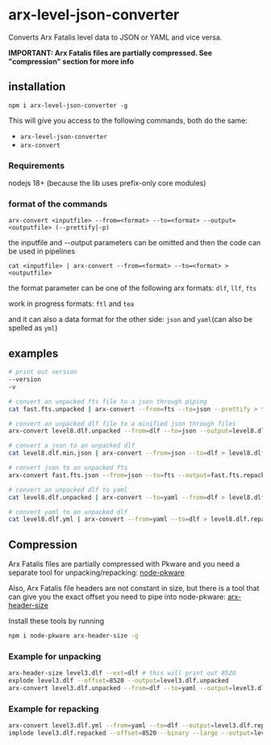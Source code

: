 # arx-level-json-converter

Converts Arx Fatalis level data to JSON or YAML and vice versa.

**IMPORTANT: Arx Fatalis files are partially compressed. See "compression" section for more info**

## installation

`npm i arx-level-json-converter -g`

This will give you access to the following commands, both do the same:

- `arx-level-json-converter`
- `arx-convert`

### Requirements

nodejs 18+ (because the lib uses prefix-only core modules)

### format of the commands

`arx-convert <inputfile> --from=<format> --to=<format> --output=<outputfile> (--prettify|-p)`

the inputfile and --output parameters can be omitted and then the code can be used in pipelines

`cat <inputfile> | arx-convert --from=<format> --to=<format> > <outputfile>`

the format parameter can be one of the following arx formats: `dlf`, `llf`, `fts`

work in progress formats: `ftl` and `tea`

and it can also a data format for the other side: `json` and `yaml`(can also be spelled as `yml`)

## examples

```sh
# print out version
--version
-v

# convert an unpacked fts file to a json through piping
cat fast.fts.unpacked | arx-convert --from=fts --to=json --prettify > fast.fts.json

# convert an unpacked dlf file to a minified json through files
arx-convert level8.dlf.unpacked --from=dlf --to=json --output=level8.dlf.min.json

# convert a json to an unpacked dlf
cat level8.dlf.min.json | arx-convert --from=json --to=dlf > level8.dlf.repacked

# convert json to an unpacked fts
arx-convert fast.fts.json --from=json --to=fts --output=fast.fts.repacked

# convert an unpacked dlf to yaml
cat level8.dlf.unpacked | arx-convert --to=yaml --from=dlf > level8.dlf.yml

# convert yaml to an unpacked dlf
cat level8.dlf.yml | arx-convert --from=yaml --to=dlf > level8.dlf.repacked
```

## Compression

Arx Fatalis files are partially compressed with Pkware and you need a separate
tool for unpacking/repacking: [node-pkware](https://www.npmjs.com/package/node-pkware)

Also, Arx Fatalis file headers are not constant in size, but there is a tool
that can give you the exact offset you need to pipe into node-pkware: [arx-header-size](https://www.npmjs.com/package/arx-header-size)

Install these tools by running

```sh
npm i node-pkware arx-header-size -g
```

### Example for unpacking

```sh
arx-header-size level3.dlf --ext=dlf # this will print out 8520
explode level3.dlf --offset=8520 --output=level3.dlf.unpacked
arx-convert level3.dlf.unpacked --from=dlf --to=yaml --output=level3.dlf.yml
```

### Example for repacking

```sh
arx-convert level3.dlf.yml --from=yaml --to=dlf --output=level3.dlf.repacked
implode level3.dlf.repacked --offset=8520 --binary --large --output=level3.dlf
```
